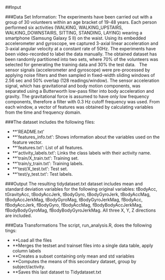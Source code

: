 ##Input 

###Data Set Information:
The experiments have been carried out with a group of 30 volunteers within an age bracket of 19-48 years. 
Each person performed six activities (WALKING, WALKING_UPSTAIRS, WALKING_DOWNSTAIRS, SITTING, STANDING, LAYING) wearing a smartphone (Samsung Galaxy S II) on the waist. Using its embedded accelerometer and gyroscope, we captured 3-axial linear acceleration and 3-axial angular velocity at a constant rate of 50Hz. The experiments have been video-recorded to label the data manually. The obtained dataset has been randomly partitioned into two sets, where 70% of the volunteers was selected for generating the training data and 30% the test data.   The sensor signals (accelerometer and gyroscope) were pre-processed by applying noise filters and then sampled in fixed-width sliding windows of 2.56 sec and 50% overlap (128 readings/window). The sensor acceleration signal, which has gravitational and body motion components, was separated using a Butterworth low-pass filter into body acceleration and gravity. The gravitational force is assumed to have only low frequency components, therefore a filter with 0.3 Hz cutoff frequency was used. From each window, a vector of features was obtained by calculating variables from the time and frequency domain. 

###The dataset includes the following files:
* **'README.txt'
* **'features_info.txt': Shows information about the variables used on the feature vector.
* **'features.txt': List of all features.
* **'activity_labels.txt': Links the class labels with their activity name.
* **'train/X_train.txt': Training set.
* **'train/y_train.txt': Training labels.
* **'test/X_test.txt': Test set.
* **'test/y_test.txt': Test labels.



###Output
The resulting tidydataset.txt dataset includes mean and standard deviation variables for the following original variables:
tBodyAcc, tGravityAcc, tBodyAccJerk, tBodyGyro, tBodyGyroJerk, tBodyAccMag, tBodyAccJerkMag, tBodyGyroMag, tBodyGyroJerkMag, fBodyAcc, fBodyAccJerk, fBodyGyro, fBodyAccMag, fBodyBodyAccJerkMag, fBodyBodyGyroMag, fBodyBodyGyroJerkMag. All three X, Y, Z directions are included.


###Data Transformations
The script, run_analysis.R, does the following tings:
* **Load all the files 
* **Merges the testset and trainset files into a single data table, apply column labels
* **Creates a subset containing only mean and std variables
* **Computes the means of this secondary dataset, group by subject/activity.
* **Saves this last dataset to Tidydataset.txt
